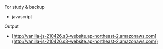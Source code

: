 For study & backup
* javascript

Output
* [http://vanilla-js-210426.s3-website.ap-northeast-2.amazonaws.com](http://vanilla-js-210426.s3-website.ap-northeast-2.amazonaws.com/)
